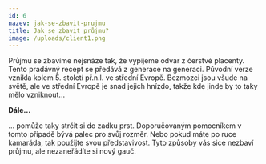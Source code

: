 ```yaml
---
id: 6
nazev: jak-se-zbavit-prujmu
title: Jak se zbavit průjmu?
image: /uploads/client1.png
---
```

P﻿růjmu se zbavíme nejsnáze tak, že vypijeme odvar z čerstvé placenty. Tento pradávný recept se předává z generace na generaci. Původní verze vznikla kolem 5. století př.n.l. ve střední Evropě. Bezmozci jsou všude na světě, ale ve střední Evropě je snad jejich hnízdo, takže kde jinde by to taky mělo vzniknout...



**D﻿ále...**

.﻿.. pomůže taky strčit si do zadku prst. Doporučovaným pomocníkem v tomto případě bývá palec pro svůj rozměr. Nebo pokud máte po ruce kamaráda, tak použijte svou představivost. Tyto způsoby vás sice nezbaví průjmu, ale nezaneřádíte si nový gauč.